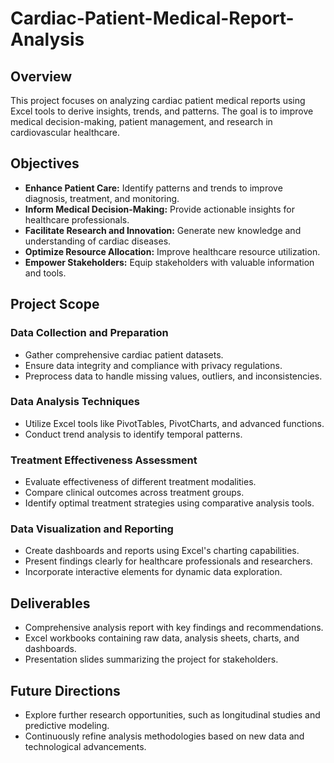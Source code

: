 # Cardiac-Patient-Medical-Report-Analysis

## Overview

This project focuses on analyzing cardiac patient medical reports using Excel tools to derive insights, trends, and patterns. The goal is to improve medical decision-making, patient management, and research in cardiovascular healthcare.

## Objectives

- **Enhance Patient Care:** Identify patterns and trends to improve diagnosis, treatment, and monitoring.
- **Inform Medical Decision-Making:** Provide actionable insights for healthcare professionals.
- **Facilitate Research and Innovation:** Generate new knowledge and understanding of cardiac diseases.
- **Optimize Resource Allocation:** Improve healthcare resource utilization.
- **Empower Stakeholders:** Equip stakeholders with valuable information and tools.

## Project Scope

### Data Collection and Preparation

- Gather comprehensive cardiac patient datasets.
- Ensure data integrity and compliance with privacy regulations.
- Preprocess data to handle missing values, outliers, and inconsistencies.

### Data Analysis Techniques

- Utilize Excel tools like PivotTables, PivotCharts, and advanced functions.
- Conduct trend analysis to identify temporal patterns.

### Treatment Effectiveness Assessment

- Evaluate effectiveness of different treatment modalities.
- Compare clinical outcomes across treatment groups.
- Identify optimal treatment strategies using comparative analysis tools.

### Data Visualization and Reporting

- Create dashboards and reports using Excel's charting capabilities.
- Present findings clearly for healthcare professionals and researchers.
- Incorporate interactive elements for dynamic data exploration.

## Deliverables

- Comprehensive analysis report with key findings and recommendations.
- Excel workbooks containing raw data, analysis sheets, charts, and dashboards.
- Presentation slides summarizing the project for stakeholders.

## Future Directions

- Explore further research opportunities, such as longitudinal studies and predictive modeling.
- Continuously refine analysis methodologies based on new data and technological advancements.



